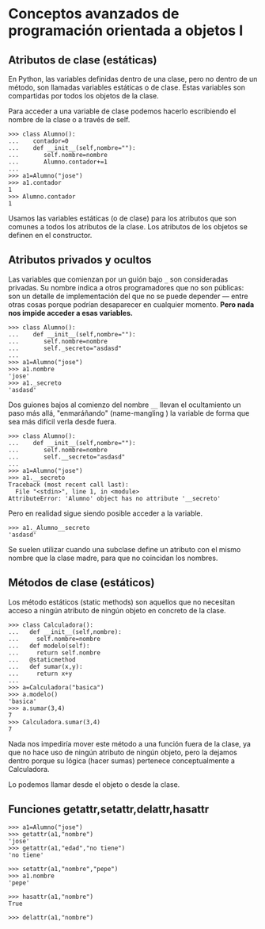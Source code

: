 # Conceptos avanzados de programación orientada a objetos I

## Atributos de clase (estáticas)

En Python, las variables definidas dentro de una clase, pero no dentro de un método, son llamadas variables estáticas o de clase. Estas variables son compartidas por todos los
objetos de la clase.

Para acceder a una variable de clase podemos hacerlo escribiendo el nombre de la clase o a través de self.

	>>> class Alumno():
	...    contador=0
	...    def __init__(self,nombre=""):
	...       self.nombre=nombre
	...       Alumno.contador+=1
	... 
	>>> a1=Alumno("jose")
	>>> a1.contador
	1
	>>> Alumno.contador
	1

Usamos las variables estáticas (o de clase) para los atributos que son comunes a todos los atributos de la clase. Los atributos de los objetos se definen en el constructor.

## Atributos privados y ocultos

Las variables que comienzan por un guión bajo `_` son
consideradas privadas. Su nombre indica a otros programadores que no son públicas: son un detalle de implementación del que no se puede depender — entre otras cosas porque podrían desaparecer en cualquier momento. **Pero nada nos impide acceder a esas variables.**

	>>> class Alumno():
	...    def __init__(self,nombre=""):
	...       self.nombre=nombre
	...       self._secreto="asdasd"
	... 
	>>> a1=Alumno("jose")
	>>> a1.nombre
	'jose'
	>>> a1._secreto
	'asdasd'

Dos guiones bajos al comienzo del nombre `__` llevan el ocultamiento un paso más allá, "enmaráñando" (name-mangling ) la variable de forma que sea más difícil verla desde fuera.

	>>> class Alumno():
	...    def __init__(self,nombre=""):
	...       self.nombre=nombre
	...       self.__secreto="asdasd"
	... 
	>>> a1=Alumno("jose")
	>>> a1.__secreto
	Traceback (most recent call last):
	  File "<stdin>", line 1, in <module>
	AttributeError: 'Alumno' object has no attribute '__secreto'

Pero en realidad sigue siendo posible acceder a la variable.

	>>> a1._Alumno__secreto
	'asdasd'

Se suelen utilizar cuando una subclase define un atributo con el mismo nombre que la clase madre, para que no coincidan los nombres.


## Métodos de clase (estáticos)

Los método estáticos (static methods) son aquellos que no necesitan acceso a ningún atributo de ningún objeto en concreto de la clase.

	>>> class Calculadora():
	...   def __init__(self,nombre):
	...     self.nombre=nombre
	...   def modelo(self):
	...     return self.nombre
	...   @staticmethod
	...   def sumar(x,y):
	...     return x+y
	... 
	>>> a=Calculadora("basica")
	>>> a.modelo()
	'basica'
	>>> a.sumar(3,4)
	7
	>>> Calculadora.sumar(3,4)
	7

Nada nos impediría mover este método a una función fuera de la clase, ya que no hace uso de ningún atributo de ningún objeto, pero la dejamos dentro porque su lógica (hacer sumas) pertenece conceptualmente a Calculadora.

Lo podemos llamar desde el objeto o desde la clase.

## Funciones getattr,setattr,delattr,hasattr

	>>> a1=Alumno("jose")
	>>> getattr(a1,"nombre")
	'jose'
	>>> getattr(a1,"edad","no tiene")
	'no tiene'

	>>> setattr(a1,"nombre","pepe")
	>>> a1.nombre
	'pepe'

	>>> hasattr(a1,"nombre")
	True

	>>> delattr(a1,"nombre")
